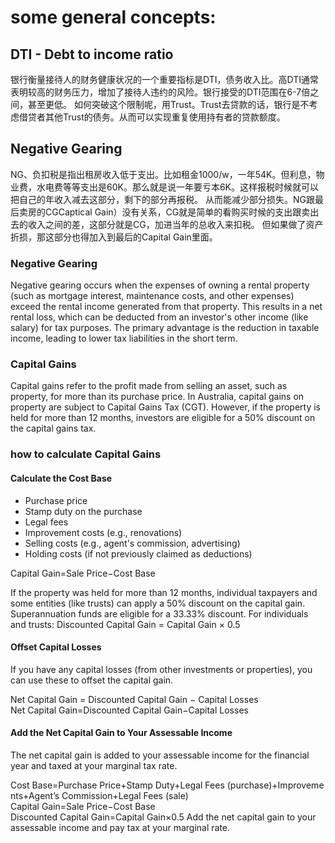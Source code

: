 # some general concepts:
## DTI - Debt to income ratio
银行衡量接待人的财务健康状况的一个重要指标是DTI，债务收入比。高DTI通常表明较高的财务压力，增加了接待人违约的风险。银行接受的DTI范围在6-7倍之间，甚至更低。
如何突破这个限制呢，用Trust。Trust去贷款的话，银行是不考虑借贷者其他Trust的债务。从而可以实现重复使用持有者的贷款额度。

## Negative Gearing
NG、负扣税是指出租房收入低于支出。比如租金1000/w，一年54K。但利息，物业费，水电费等等支出是60K。那么就是说一年要亏本6K。这样报税时候就可以把自己的年收入减去这部分，剩下的部分再报税。
从而能减少部分损失。NG跟最后卖房的CGCaptical Gain）没有关系，CG就是简单的看购买时候的支出跟卖出去的收入之间的差，这部分就是CG，加进当年的总收入来扣税。
但如果做了资产折损，那这部分也得加入到最后的Capital Gain里面。

### Negative Gearing
Negative gearing occurs when the expenses of owning a rental property (such as mortgage interest, maintenance costs, and other expenses) exceed the rental income 
generated from that property. This results in a net rental loss, which can be deducted from an investor's other income (like salary) for tax purposes. 
The primary advantage is the reduction in taxable income, leading to lower tax liabilities in the short term.

### Capital Gains
Capital gains refer to the profit made from selling an asset, such as property, for more than its purchase price. 
In Australia, capital gains on property are subject to Capital Gains Tax (CGT). However, if the property is held for more than 12 months, 
investors are eligible for a 50% discount on the capital gains tax.
### how to calculate Capital Gains
#### Calculate the Cost Base
- Purchase price
- Stamp duty on the purchase
- Legal fees
- Improvement costs (e.g., renovations)
- Selling costs (e.g., agent's commission, advertising)
- Holding costs (if not previously claimed as deductions)

Capital Gain=Sale Price−Cost Base

If the property was held for more than 12 months, individual taxpayers and some entities (like trusts) can apply a 50% discount on the capital gain. Superannuation funds are eligible for a 33.33% discount.
For individuals and trusts:
Discounted Capital Gain = Capital Gain × 0.5

#### Offset Capital Losses
If you have any capital losses (from other investments or properties), you can use these to offset the capital gain.

Net Capital Gain = Discounted Capital Gain − Capital Losses Net Capital Gain=Discounted Capital Gain−Capital Losses

#### Add the Net Capital Gain to Your Assessable Income
The net capital gain is added to your assessable income for the financial year and taxed at your marginal tax rate.

Cost Base=Purchase Price+Stamp Duty+Legal Fees (purchase)+Improvements+Agent’s Commission+Legal Fees (sale)
Capital Gain=Sale Price−Cost Base
Discounted Capital Gain=Capital Gain×0.5
Add the net capital gain to your assessable income and pay tax at your marginal rate.










 
